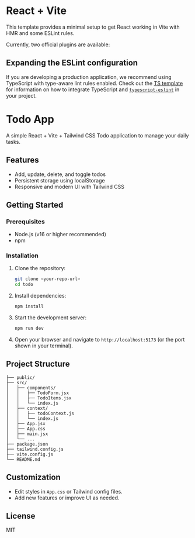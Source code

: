 # React + Vite

This template provides a minimal setup to get React working in Vite with HMR and some ESLint rules.

Currently, two official plugins are available:

## Expanding the ESLint configuration

If you are developing a production application, we recommend using TypeScript with type-aware lint rules enabled. Check out the [TS template](https://github.com/vitejs/vite/tree/main/packages/create-vite/template-react-ts) for information on how to integrate TypeScript and [`typescript-eslint`](https://typescript-eslint.io) in your project.

# Todo App

A simple React + Vite + Tailwind CSS Todo application to manage your daily tasks.

## Features

- Add, update, delete, and toggle todos
- Persistent storage using localStorage
- Responsive and modern UI with Tailwind CSS

## Getting Started

### Prerequisites

- Node.js (v16 or higher recommended)
- npm

### Installation

1. Clone the repository:
   ```sh
   git clone <your-repo-url>
   cd todo
   ```
2. Install dependencies:
   ```sh
   npm install
   ```
3. Start the development server:
   ```sh
   npm run dev
   ```
4. Open your browser and navigate to `http://localhost:5173` (or the port shown in your terminal).

## Project Structure

```
├── public/
├── src/
│   ├── components/
│   │   ├── TodoForm.jsx
│   │   ├── TodoItems.jsx
│   │   └── index.js
│   ├── context/
│   │   ├── todoContext.js
│   │   └── index.js
│   ├── App.jsx
│   ├── App.css
│   ├── main.jsx
│   └── ...
├── package.json
├── tailwind.config.js
├── vite.config.js
└── README.md
```

## Customization

- Edit styles in `App.css` or Tailwind config files.
- Add new features or improve UI as needed.

## License

MIT

